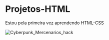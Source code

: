# Projetos-HTML
Estou pela primeira vez aprendendo HTML-CSS



![Cyberpunk_Mercenarios_hack](https://user-images.githubusercontent.com/110703243/194955409-06a40bdf-6622-4954-9ef9-ac2f45e380d1.jpg)

